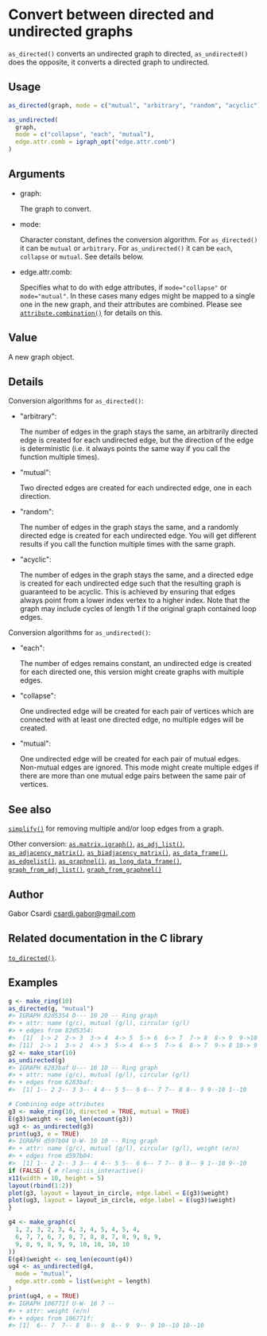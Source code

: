 # Convert between directed and undirected graphs

`as_directed()` converts an undirected graph to directed,
`as_undirected()` does the opposite, it converts a directed graph to
undirected.

## Usage

``` r
as_directed(graph, mode = c("mutual", "arbitrary", "random", "acyclic"))

as_undirected(
  graph,
  mode = c("collapse", "each", "mutual"),
  edge.attr.comb = igraph_opt("edge.attr.comb")
)
```

## Arguments

- graph:

  The graph to convert.

- mode:

  Character constant, defines the conversion algorithm. For
  `as_directed()` it can be `mutual` or `arbitrary`. For
  `as_undirected()` it can be `each`, `collapse` or `mutual`. See
  details below.

- edge.attr.comb:

  Specifies what to do with edge attributes, if `mode="collapse"` or
  `mode="mutual"`. In these cases many edges might be mapped to a single
  one in the new graph, and their attributes are combined. Please see
  [`attribute.combination()`](https://r.igraph.org/reference/igraph-attribute-combination.md)
  for details on this.

## Value

A new graph object.

## Details

Conversion algorithms for `as_directed()`:

- "arbitrary":

  The number of edges in the graph stays the same, an arbitrarily
  directed edge is created for each undirected edge, but the direction
  of the edge is deterministic (i.e. it always points the same way if
  you call the function multiple times).

- "mutual":

  Two directed edges are created for each undirected edge, one in each
  direction.

- "random":

  The number of edges in the graph stays the same, and a randomly
  directed edge is created for each undirected edge. You will get
  different results if you call the function multiple times with the
  same graph.

- "acyclic":

  The number of edges in the graph stays the same, and a directed edge
  is created for each undirected edge such that the resulting graph is
  guaranteed to be acyclic. This is achieved by ensuring that edges
  always point from a lower index vertex to a higher index. Note that
  the graph may include cycles of length 1 if the original graph
  contained loop edges.

Conversion algorithms for `as_undirected()`:

- "each":

  The number of edges remains constant, an undirected edge is created
  for each directed one, this version might create graphs with multiple
  edges.

- "collapse":

  One undirected edge will be created for each pair of vertices which
  are connected with at least one directed edge, no multiple edges will
  be created.

- "mutual":

  One undirected edge will be created for each pair of mutual edges.
  Non-mutual edges are ignored. This mode might create multiple edges if
  there are more than one mutual edge pairs between the same pair of
  vertices.

## See also

[`simplify()`](https://r.igraph.org/reference/simplify.md) for removing
multiple and/or loop edges from a graph.

Other conversion:
[`as.matrix.igraph()`](https://r.igraph.org/reference/as.matrix.igraph.md),
[`as_adj_list()`](https://r.igraph.org/reference/as_adj_list.md),
[`as_adjacency_matrix()`](https://r.igraph.org/reference/as_adjacency_matrix.md),
[`as_biadjacency_matrix()`](https://r.igraph.org/reference/as_biadjacency_matrix.md),
[`as_data_frame()`](https://r.igraph.org/reference/graph_from_data_frame.md),
[`as_edgelist()`](https://r.igraph.org/reference/as_edgelist.md),
[`as_graphnel()`](https://r.igraph.org/reference/as_graphnel.md),
[`as_long_data_frame()`](https://r.igraph.org/reference/as_long_data_frame.md),
[`graph_from_adj_list()`](https://r.igraph.org/reference/graph_from_adj_list.md),
[`graph_from_graphnel()`](https://r.igraph.org/reference/graph_from_graphnel.md)

## Author

Gabor Csardi <csardi.gabor@gmail.com>

## Related documentation in the C library

[`to_directed()`](https://igraph.org/c/html/latest/igraph-Structural.html#igraph_to_directed).

## Examples

``` r
g <- make_ring(10)
as_directed(g, "mutual")
#> IGRAPH 82d5354 D--- 10 20 -- Ring graph
#> + attr: name (g/c), mutual (g/l), circular (g/l)
#> + edges from 82d5354:
#>  [1]  1-> 2  2-> 3  3-> 4  4-> 5  5-> 6  6-> 7  7-> 8  8-> 9  9->10  1->10
#> [11]  2-> 1  3-> 2  4-> 3  5-> 4  6-> 5  7-> 6  8-> 7  9-> 8 10-> 9 10-> 1
g2 <- make_star(10)
as_undirected(g)
#> IGRAPH 6283baf U--- 10 10 -- Ring graph
#> + attr: name (g/c), mutual (g/l), circular (g/l)
#> + edges from 6283baf:
#>  [1] 1-- 2 2-- 3 3-- 4 4-- 5 5-- 6 6-- 7 7-- 8 8-- 9 9--10 1--10

# Combining edge attributes
g3 <- make_ring(10, directed = TRUE, mutual = TRUE)
E(g3)$weight <- seq_len(ecount(g3))
ug3 <- as_undirected(g3)
print(ug3, e = TRUE)
#> IGRAPH d597b04 U-W- 10 10 -- Ring graph
#> + attr: name (g/c), mutual (g/l), circular (g/l), weight (e/n)
#> + edges from d597b04:
#>  [1] 1-- 2 2-- 3 3-- 4 4-- 5 5-- 6 6-- 7 7-- 8 8-- 9 1--10 9--10
if (FALSE) { # rlang::is_interactive()
x11(width = 10, height = 5)
layout(rbind(1:2))
plot(g3, layout = layout_in_circle, edge.label = E(g3)$weight)
plot(ug3, layout = layout_in_circle, edge.label = E(ug3)$weight)
}

g4 <- make_graph(c(
  1, 2, 3, 2, 3, 4, 3, 4, 5, 4, 5, 4,
  6, 7, 7, 6, 7, 8, 7, 8, 8, 7, 8, 9, 8, 9,
  9, 8, 9, 8, 9, 9, 10, 10, 10, 10
))
E(g4)$weight <- seq_len(ecount(g4))
ug4 <- as_undirected(g4,
  mode = "mutual",
  edge.attr.comb = list(weight = length)
)
print(ug4, e = TRUE)
#> IGRAPH 106771f U-W- 10 7 -- 
#> + attr: weight (e/n)
#> + edges from 106771f:
#> [1]  6-- 7  7-- 8  8-- 9  8-- 9  9-- 9 10--10 10--10
```
